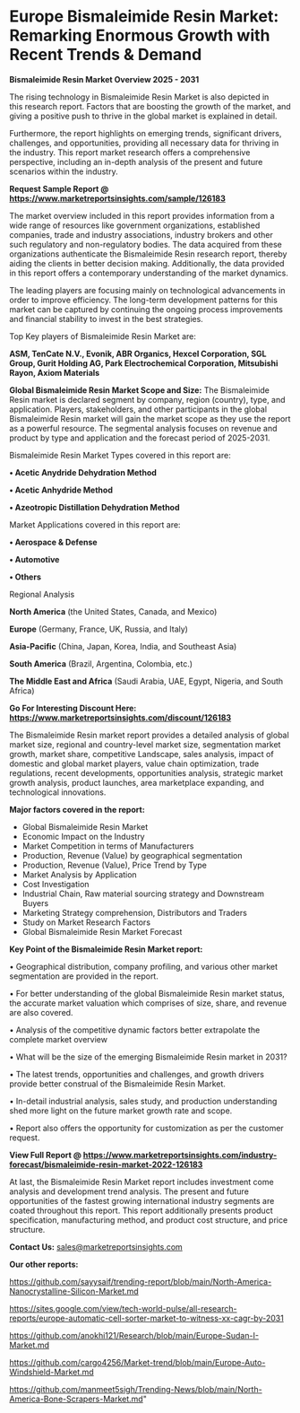 # Europe Bismaleimide Resin Market: Remarking Enormous Growth with Recent Trends & Demand

<Strong> Bismaleimide Resin Market Overview 2025 - 2031</strong>

The rising technology in Bismaleimide Resin Market is also depicted in this research report. Factors that are boosting the growth of the market, and giving a positive push to thrive in the global market is explained in detail.

Furthermore, the report highlights on emerging trends, significant drivers, challenges, and opportunities, providing all necessary data for thriving in the industry. This report market research offers a comprehensive perspective, including an in-depth analysis of the present and future scenarios within the industry.

<strong>Request Sample Report @ <a href=https://www.marketreportsinsights.com/sample/126183>https://www.marketreportsinsights.com/sample/126183</a></strong>

The market overview included in this report provides information from a wide range of resources like government organizations, established companies, trade and industry associations, industry brokers and other such regulatory and non-regulatory bodies. The data acquired from these organizations authenticate the Bismaleimide Resin research report, thereby aiding the clients in better decision making. Additionally, the data provided in this report offers a contemporary understanding of the market dynamics.

The leading players are focusing mainly on technological advancements in order to improve efficiency. The long-term development patterns for this market can be captured by continuing the ongoing process improvements and financial stability to invest in the best strategies.

Top Key players of Bismaleimide Resin Market are:

<strong>ASM, TenCate N.V., Evonik, ABR Organics, Hexcel Corporation, SGL Group, Gurit Holding AG, Park Electrochemical Corporation, Mitsubishi Rayon, Axiom Materials</strong>

<strong><b>Global Bismaleimide Resin Market Scope and Size:</b></strong>
The Bismaleimide Resin market is declared segment by company, region (country), type, and application. Players, stakeholders, and other participants in the global Bismaleimide Resin market will gain the market scope as they use the report as a powerful resource. The segmental analysis focuses on revenue and product by type and application and the forecast period of 2025-2031.

Bismaleimide Resin Market Types covered in this report are:

<strong>• Acetic Anydride Dehydration Method

• Acetic Anhydride Method

• Azeotropic Distillation Dehydration Method</strong>

Market Applications covered in this report are:

<strong>• Aerospace & Defense

• Automotive

• Others</strong> 

Regional Analysis

<strong>North America</strong> (the United States, Canada, and Mexico)

<strong>Europe</strong> (Germany, France, UK, Russia, and Italy)

<strong>Asia-Pacific</strong> (China, Japan, Korea, India, and Southeast Asia)

<strong>South America</strong> (Brazil, Argentina, Colombia, etc.)

<strong>The Middle East and Africa</strong> (Saudi Arabia, UAE, Egypt, Nigeria, and South Africa)

<strong>Go For Interesting Discount Here: <a href=https://www.marketreportsinsights.com/discount/126183>https://www.marketreportsinsights.com/discount/126183</a></strong>

The Bismaleimide Resin market report provides a detailed analysis of global market size, regional and country-level market size, segmentation market growth, market share, competitive Landscape, sales analysis, impact of domestic and global market players, value chain optimization, trade regulations, recent developments, opportunities analysis, strategic market growth analysis, product launches, area marketplace expanding, and technological innovations.

<strong><b>Major factors covered in the report:</b></strong>
<ul>
  <li>Global Bismaleimide Resin Market </li>
  <li>Economic Impact on the Industry</li>
  <li>Market Competition in terms of Manufacturers</li>
  <li>Production, Revenue (Value) by geographical segmentation</li>
  <li>Production, Revenue (Value), Price Trend by Type</li>
  <li>Market Analysis by Application</li>
  <li>Cost Investigation</li>
  <li>Industrial Chain, Raw material sourcing strategy and Downstream Buyers</li>
  <li>Marketing Strategy comprehension, Distributors and Traders</li>
  <li>Study on Market Research Factors</li>
  <li>Global Bismaleimide Resin Market Forecast</li>
</ul>

<strong><b>Key Point of the Bismaleimide Resin Market report:</b></strong>

• Geographical distribution, company profiling, and various other market segmentation are provided in the report.

• For better understanding of the global Bismaleimide Resin market status, the accurate market valuation which comprises of size, share, and revenue are also covered.

• Analysis of the competitive dynamic factors better extrapolate the complete market overview

• What will be the size of the emerging Bismaleimide Resin market in 2031?

• The latest trends, opportunities and challenges, and growth drivers provide better construal of the Bismaleimide Resin Market.

• In-detail industrial analysis, sales study, and production understanding shed more light on the future market growth rate and scope.

• Report also offers the opportunity for customization as per the customer request.

<strong><b>View Full Report @ <a href=https://www.marketreportsinsights.com/industry-forecast/bismaleimide-resin-market-2022-126183>https://www.marketreportsinsights.com/industry-forecast/bismaleimide-resin-market-2022-126183</a></b></strong>


At last, the Bismaleimide Resin Market report includes investment come analysis and development trend analysis. The present and future opportunities of the fastest growing international industry segments are coated throughout this report. This report additionally presents product specification, manufacturing method, and product cost structure, and price structure.

<strong>Contact Us:</strong>
sales@marketreportsinsights.com

<strong>Our other reports:</strong>

<a href=https://github.com/sayysaif/trending-report/blob/main/North-America-Nanocrystalline-Silicon-Market.md>https://github.com/sayysaif/trending-report/blob/main/North-America-Nanocrystalline-Silicon-Market.md</a>

<a href=https://sites.google.com/view/tech-world-pulse/all-research-reports/europe-automatic-cell-sorter-market-to-witness-xx-cagr-by-2031>https://sites.google.com/view/tech-world-pulse/all-research-reports/europe-automatic-cell-sorter-market-to-witness-xx-cagr-by-2031</a>

<a href=https://github.com/anokhi121/Research/blob/main/Europe-Sudan-I-Market.md>https://github.com/anokhi121/Research/blob/main/Europe-Sudan-I-Market.md</a>

<a href=https://github.com/cargo4256/Market-trend/blob/main/Europe-Auto-Windshield-Market.md>https://github.com/cargo4256/Market-trend/blob/main/Europe-Auto-Windshield-Market.md</a>

<a href=https://github.com/manmeet5sigh/Trending-News/blob/main/North-America-Bone-Scrapers-Market.md>https://github.com/manmeet5sigh/Trending-News/blob/main/North-America-Bone-Scrapers-Market.md</a>"
